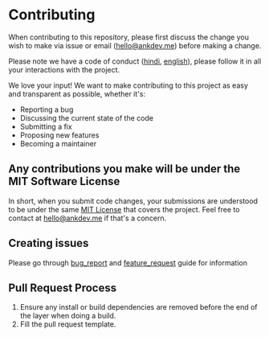 # Contributing
When contributing to this repository, please first discuss the change you wish to make via issue or
email (hello@ankdev.me) before making a change. 

Please note we have a code of conduct ([hindi](https://github.com/ankitskvmdam/clean-jsdoc-theme/blob/master/CODE_OF_CONDUCT_HINDI.md), [english](https://github.com/ankitskvmdam/clean-jsdoc-theme/blob/master/CODE_OF_CONDUCT.md)), please follow it in all your interactions with the project.

We love your input! We want to make contributing to this project as easy and transparent as possible, whether it's:
- Reporting a bug
- Discussing the current state of the code
- Submitting a fix
- Proposing new features
- Becoming a maintainer

## Any contributions you make will be under the MIT Software License
In short, when you submit code changes, your submissions are understood to be under the same [MIT License](http://choosealicense.com/licenses/mit/) that covers the project. Feel free to contact at hello@ankdev.me if that's a concern.

## Creating issues
Please go through [bug_report](https://github.com/ankitskvmdam/clean-jsdoc-theme/blob/master/.github/ISSUE_TEMPLATE/bug_report.md) and [feature_request](https://github.com/ankitskvmdam/clean-jsdoc-theme/blob/master/.github/ISSUE_TEMPLATE/feature_request.md) guide for information

## Pull Request Process
1. Ensure any install or build dependencies are removed before the end of the layer when doing a 
   build.
1. Fill the pull request template.
   
